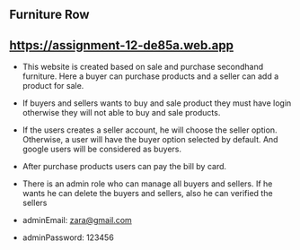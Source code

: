 ## Furniture Row
## https://assignment-12-de85a.web.app
- <p>This website is created based on sale and purchase secondhand furniture. Here a buyer can purchase products and a seller can add a product for sale.</p>
- <p>If buyers and sellers wants to buy and sale product they must have login otherwise they will not able to buy and sale products.</p>
- <p>If the users creates a seller account, he will choose the seller option. Otherwise, a user will have the buyer option selected by default. And google users will be considered as buyers.</p>
- <p>After purchase products users can pay the bill by card.</p>
- <p>There is an admin role who can manage all buyers and sellers. If he wants he can delete the buyers and sellers, also he can verified the sellers</p>

- adminEmail: zara@gmail.com

- adminPassword: 123456
